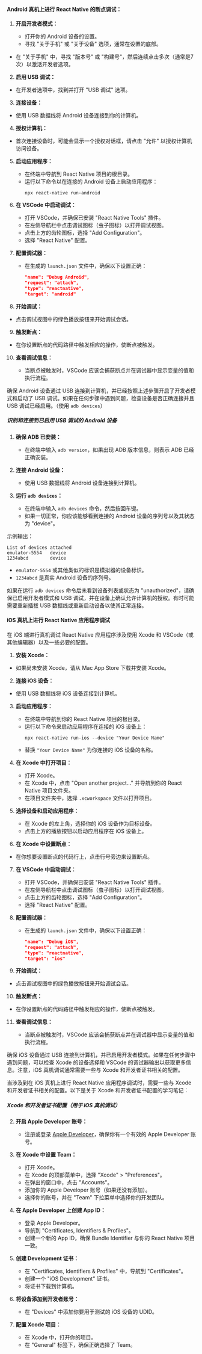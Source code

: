 ####  Android 真机上进行 React Native 的断点调试：

1. **开启开发者模式：**
   
   - 打开你的 Android 设备的设置。
   - 寻找 "关于手机" 或 "关于设备" 选项，通常在设置的底部。
- 在 "关于手机" 中，寻找 "版本号" 或 "构建号"，然后连续点击多次（通常是7次）以激活开发者选项。
   
2. **启用 USB 调试：**
   
- 在开发者选项中，找到并打开 "USB 调试" 选项。
   
3. **连接设备：**
   
- 使用 USB 数据线将 Android 设备连接到你的计算机。
   
4. **授权计算机：**
   
- 首次连接设备时，可能会显示一个授权对话框，请点击 "允许" 以授权计算机访问设备。
   
5. **启动应用程序：**
   - 在终端中导航到 React Native 项目的根目录。
   - 运行以下命令以在连接的 Android 设备上启动应用程序：
     ```
     npx react-native run-android
     ```

6. **在 VSCode 中启动调试：**
   - 打开 VSCode，并确保已安装 "React Native Tools" 插件。
   - 在左侧导航栏中点击调试图标（虫子图标）以打开调试视图。
   - 点击上方的齿轮图标，选择 "Add Configuration"。
   - 选择 "React Native" 配置。

7. **配置调试器：**
   - 在生成的 `launch.json` 文件中，确保以下设置正确：
     ```json
     "name": "Debug Android",
     "request": "attach",
     "type": "reactnative",
     "target": "android"
     ```

8. **开始调试：**
   
- 点击调试视图中的绿色播放按钮来开始调试会话。
   
9. **触发断点：**
   
- 在你设置断点的代码路径中触发相应的操作，使断点被触发。
   
10. **查看调试信息：**
    
    - 当断点被触发时，VSCode 应该会捕获断点并在调试器中显示变量的值和执行流程。

确保 Android 设备通过 USB 连接到计算机，并已经按照上述步骤开启了开发者模式和启动了 USB 调试。如果在任何步骤中遇到问题，检查设备是否正确连接并且 USB 调试已经启用。（使用 `adb devices`）

##### 识别和连接到已启用 USB 调试的 Android 设备

1. **确保 ADB 已安装：**
   - 在终端中输入 `adb version`，如果出现 ADB 版本信息，则表示 ADB 已经正确安装。

2. **连接 Android 设备：**
   - 使用 USB 数据线将 Android 设备连接到计算机。

3. **运行 `adb devices`：**
   - 在终端中输入 `adb devices` 命令，然后按回车键。
   - 如果一切正常，你应该能够看到连接的 Android 设备的序列号以及其状态为 "device"。

示例输出：

```
List of devices attached
emulator-5554   device
1234abcd        device
```

- `emulator-5554` 或其他类似的标识是模拟器的设备标识。
- `1234abcd` 是真实 Android 设备的序列号。

如果在运行 `adb devices` 命令后未看到设备列表或状态为 "unauthorized"，请确保已启用开发者模式和 USB 调试，并在设备上确认允许计算机的授权。有时可能需要重新插拔 USB 数据线或重新启动设备以使其正常连接。





####  iOS 真机上进行 React Native 应用程序调试

在 iOS 端进行真机调试 React Native 应用程序涉及使用 Xcode 和 VSCode（或其他编辑器）以及一些必要的配置。

1. **安装 Xcode：**
   
- 如果尚未安装 Xcode，请从 Mac App Store 下载并安装 Xcode。
   
2. **连接 iOS 设备：**
   
- 使用 USB 数据线将 iOS 设备连接到计算机。
   
3. **启动应用程序：**
   - 在终端中导航到你的 React Native 项目的根目录。
   - 运行以下命令来启动应用程序在连接的 iOS 设备上：
     ```
     npx react-native run-ios --device "Your Device Name"
     ```
   - 替换 `"Your Device Name"` 为你连接的 iOS 设备的名称。

4. **在 Xcode 中打开项目：**
   - 打开 Xcode。
   - 在 Xcode 中，点击 "Open another project..." 并导航到你的 React Native 项目文件夹。
   - 在项目文件夹中，选择 `.xcworkspace` 文件以打开项目。

5. **选择设备和启动应用程序：**
   - 在 Xcode 的左上角，选择你的 iOS 设备作为目标设备。
   - 点击上方的播放按钮以启动应用程序在 iOS 设备上。

6. **在 Xcode 中设置断点：**
   
- 在你想要设置断点的代码行上，点击行号旁边来设置断点。
   
7. **在 VSCode 中启动调试：**
   - 打开 VSCode，并确保已安装 "React Native Tools" 插件。
   - 在左侧导航栏中点击调试图标（虫子图标）以打开调试视图。
   - 点击上方的齿轮图标，选择 "Add Configuration"。
   - 选择 "React Native" 配置。

8. **配置调试器：**
   - 在生成的 `launch.json` 文件中，确保以下设置正确：
     ```json
     "name": "Debug iOS",
     "request": "attach",
     "type": "reactnative",
     "target": "ios"
     ```

9. **开始调试：**
   
- 点击调试视图中的绿色播放按钮来开始调试会话。
   
10. **触发断点：**
    
- 在你设置断点的代码路径中触发相应的操作，使断点被触发。
    
11. **查看调试信息：**
    
    - 当断点被触发时，VSCode 应该会捕获断点并在调试器中显示变量的值和执行流程。

确保 iOS 设备通过 USB 连接到计算机，并已启用开发者模式。如果在任何步骤中遇到问题，可以检查 Xcode 的设备选择和 VSCode 的调试器输出以获取更多信息。注意，iOS 真机调试通常需要一些与 Xcode 和开发者证书相关的配置。



当涉及到在 iOS 真机上进行 React Native 应用程序调试时，需要一些与 Xcode 和开发者证书相关的配置。以下是关于 Xcode 和开发者证书配置的学习笔记：

##### Xcode 和开发者证书配置（用于 iOS 真机调试）

2. **开启 Apple Developer 账号：**
   - 注册或登录 [Apple Developer](https://developer.apple.com/)，确保你有一个有效的 Apple Developer 账号。

3. **在 Xcode 中设置 Team：**
   - 打开 Xcode。
   - 在 Xcode 的顶部菜单中，选择 "Xcode" > "Preferences"。
   - 在弹出的窗口中，点击 "Accounts"。
   - 添加你的 Apple Developer 账号（如果还没有添加）。
   - 选择你的账号，并在 "Team" 下拉菜单中选择你的开发团队。

4. **在 Apple Developer 上创建 App ID：**
   - 登录 Apple Developer。
   - 导航到 "Certificates, Identifiers & Profiles"。
   - 创建一个新的 App ID，确保 Bundle Identifier 与你的 React Native 项目一致。

5. **创建 Development 证书：**
   - 在 "Certificates, Identifiers & Profiles" 中，导航到 "Certificates"。
   - 创建一个 "iOS Development" 证书。
   - 将证书下载到计算机。

6. **将设备添加到开发者账号：**
   - 在 "Devices" 中添加你要用于测试的 iOS 设备的 UDID。

7. **配置 Xcode 项目：**
   - 在 Xcode 中，打开你的项目。
   - 在 "General" 标签下，确保正确选择了 Team。



